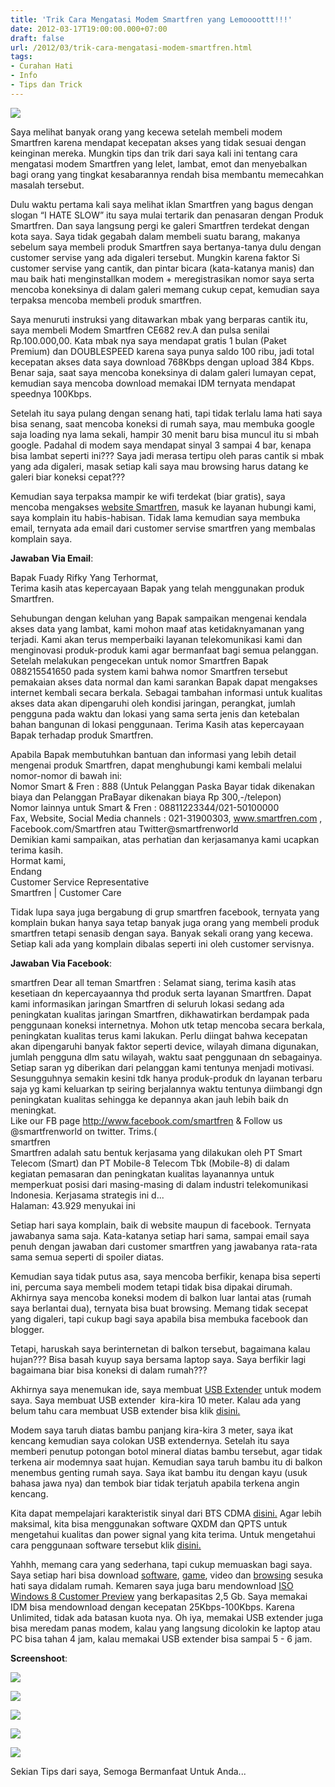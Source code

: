 ```yaml
---
title: 'Trik Cara Mengatasi Modem Smartfren yang Lemoooottt!!!'
date: 2012-03-17T19:00:00.000+07:00
draft: false
url: /2012/03/trik-cara-mengatasi-modem-smartfren.html
tags: 
- Curahan Hati
- Info
- Tips dan Trick
---
```


[![](https://blogger.googleusercontent.com/img/b/R29vZ2xl/AVvXsEiZOKwOVgGk-V5LA4EOPsNZ5sjTMp0rH05d6Y1LXUUhTT3eT5LCaVLCcA8VhAcphCfmHbVT-kywMZTz_rn1SrhJHiHkTrVuCVzj7ikuAqGbt8Vww97JZoiD2eJ058XjdzbZbwiZmQ7JVIw/s320/logo+smartfren+baru+telsetnews.jpg)](https://blogger.googleusercontent.com/img/b/R29vZ2xl/AVvXsEiZOKwOVgGk-V5LA4EOPsNZ5sjTMp0rH05d6Y1LXUUhTT3eT5LCaVLCcA8VhAcphCfmHbVT-kywMZTz_rn1SrhJHiHkTrVuCVzj7ikuAqGbt8Vww97JZoiD2eJ058XjdzbZbwiZmQ7JVIw/s1600/logo+smartfren+baru+telsetnews.jpg)

Saya melihat banyak orang yang kecewa setelah membeli modem Smartfren karena mendapat kecepatan akses yang tidak sesuai dengan keinginan mereka. Mungkin tips dan trik dari saya kali ini tentang cara mengatasi modem Smartfren yang lelet, lambat, emot dan menyebalkan bagi orang yang tingkat kesabarannya rendah bisa membantu memecahkan masalah tersebut.  

  

Dulu waktu pertama kali saya melihat iklan Smartfren yang bagus dengan slogan “I HATE SLOW” itu saya mulai tertarik dan penasaran dengan Produk Smartfren. Dan saya langsung pergi ke galeri Smartfren terdekat dengan kota saya. Saya tidak gegabah dalam membeli suatu barang, makanya sebelum saya membeli produk Smartfren saya bertanya-tanya dulu dengan customer servise yang ada digaleri tersebut. Mungkin karena faktor Si customer servise yang cantik, dan pintar bicara (kata-katanya manis) dan mau baik hati menginstallkan modem + meregistrasikan nomor saya serta mencoba koneksinya di dalam galeri memang cukup cepat, kemudian saya terpaksa mencoba membeli produk smartfren.

  

Saya menuruti instruksi yang ditawarkan mbak yang berparas cantik itu, saya membeli Modem Smartfren CE682 rev.A dan pulsa senilai Rp.100.000,00. Kata mbak nya saya mendapat gratis 1 bulan (Paket Premium) dan DOUBLESPEED karena saya punya saldo 100 ribu, jadi total kecepatan akses data saya download 768Kbps dengan upload 384 Kbps. Benar saja, saat saya mencoba koneksinya di dalam galeri lumayan cepat, kemudian saya mencoba download memakai IDM ternyata mendapat speednya 100Kbps.

  

Setelah itu saya pulang dengan senang hati, tapi tidak terlalu lama hati saya bisa senang, saat mencoba koneksi di rumah saya, mau membuka google saja loading nya lama sekali, hampir 30 menit baru bisa muncul itu si mbah google. Padahal di modem saya mendapat sinyal 3 sampai 4 bar, kenapa bisa lambat seperti ini??? Saya jadi merasa tertipu oleh paras cantik si mbak yang ada digaleri, masak setiap kali saya mau browsing harus datang ke galeri biar koneksi cepat???

  

Kemudian saya terpaksa mampir ke wifi terdekat (biar gratis), saya mencoba mengakses [website Smartfren](http://www.smartfren.com/), masuk ke layanan hubungi kami, saya komplain itu habis-habisan. Tidak lama kemudian saya membuka email, ternyata ada email dari customer servise smartfren yang membalas komplain saya.

**Jawaban Via Email**: 

Bapak Fuady Rifky Yang Terhormat,  
Terima kasih atas kepercayaan Bapak yang telah menggunakan produk Smartfren.  

Sehubungan dengan keluhan yang Bapak sampaikan mengenai kendala akses data yang lambat, kami mohon maaf atas ketidaknyamanan yang terjadi. Kami akan terus memperbaiki layanan telekomunikasi kami dan menginovasi produk-produk kami agar bermanfaat bagi semua pelanggan. Setelah melakukan pengecekan untuk nomor Smartfren Bapak 088215541650 pada system kami bahwa nomor Smartfren tersebut pemakaian akses data normal dan kami sarankan Bapak dapat mengakses internet kembali secara berkala. Sebagai tambahan informasi untuk kualitas akses data akan dipengaruhi oleh kondisi jaringan, perangkat, jumlah pengguna pada waktu dan lokasi yang sama serta jenis dan ketebalan bahan bangunan di lokasi penggunaan. Terima Kasih atas kepercayaan Bapak terhadap produk Smartfren.  

  
Apabila Bapak membutuhkan bantuan dan informasi yang lebih detail mengenai produk Smartfren, dapat menghubungi kami kembali melalui nomor-nomor di bawah ini:  
Nomor Smart & Fren : 888 (Untuk Pelanggan Paska Bayar tidak dikenakan biaya dan Pelanggan PraBayar dikenakan biaya Rp 300,-/telepon)  
Nomor lainnya untuk Smart & Fren : 08811223344/021-50100000  
Fax, Website, Social Media channels : 021-31900303, www.smartfren.com , Facebook.com/Smartfren atau Twitter@smartfrenworld  
Demikian kami sampaikan, atas perhatian dan kerjasamanya kami ucapkan terima kasih.  
Hormat kami,  
Endang  
Customer Service Representative  
Smartfren | Customer Care

  

  
Tidak lupa saya juga bergabung di grup smartfren facebook, ternyata yang komplain bukan hanya saya tetap banyak juga orang yang membeli produk smartfren tetapi senasib dengan saya. Banyak sekali orang yang kecewa. Setiap kali ada yang komplain dibalas seperti ini oleh customer servisnya.  
  

**Jawaban Via Facebook**: 

smartfren Dear all teman Smartfren : Selamat siang, terima kasih atas kesetiaan dn kepercayaannya thd produk serta layanan Smartfren. Dapat kami informasikan jaringan Smartfren di seluruh lokasi sedang ada peningkatan kualitas jaringan Smartfren, dikhawatirkan berdampak pada penggunaan koneksi internetnya. Mohon utk tetap mencoba secara berkala, peningkatan kualitas terus kami lakukan. Perlu diingat bahwa kecepatan akan dipengaruhi banyak faktor seperti device, wilayah dimana digunakan, jumlah pengguna dlm satu wilayah, waktu saat penggunaan dn sebagainya. Setiap saran yg diberikan dari pelanggan kami tentunya menjadi motivasi. Sesungguhnya semakin kesini tdk hanya produk-produk dn layanan terbaru saja yg kami keluarkan tp seiring berjalannya waktu tentunya diimbangi dgn peningkatan kualitas sehingga ke depannya akan jauh lebih baik dn meningkat.  
Like our FB page http://www.facebook.com/smartfren & Follow us @smartfrenworld on twitter. Trims.(  
smartfren  
Smartfren adalah satu bentuk kerjasama yang dilakukan oleh PT Smart Telecom (Smart) dan PT Mobile-8 Telecom Tbk (Mobile-8) di dalam kegiatan pemasaran dan peningkatan kualitas layanannya untuk memperkuat posisi dari masing-masing di dalam industri telekomunikasi Indonesia. Kerjasama strategis ini d...  
Halaman: 43.929 menyukai ini

  

Setiap hari saya komplain, baik di website maupun di facebook. Ternyata jawabanya sama saja. Kata-katanya setiap hari sama, sampai email saya penuh dengan jawaban dari customer smartfren yang jawabanya rata-rata sama semua seperti di spoiler diatas.

  

Kemudian saya tidak putus asa, saya mencoba berfikir, kenapa bisa seperti ini, percuma saya membeli modem tetapi tidak bisa dipakai dirumah. Akhirnya saya mencoba koneksi modem di balkon luar lantai atas (rumah saya berlantai dua), ternyata bisa buat browsing. Memang tidak secepat yang digaleri, tapi cukup bagi saya apabila bisa membuka facebook dan blogger.

  

Tetapi, haruskah saya berinternetan di balkon tersebut, bagaimana kalau hujan??? Bisa basah kuyup saya bersama laptop saya. Saya berfikir lagi bagaimana biar bisa koneksi di dalam rumah???

  

Akhirnya saya menemukan ide, saya membuat [USB Extender](http://rifky-fuady.blogspot.com/2012/03/cara-mudah-membuat-kabel-usb-extender.html) untuk modem saya. Saya membuat USB extender  kira-kira 10 meter. Kalau ada yang belum tahu cara membuat USB extender bisa klik [disini.](http://rifky-fuady.blogspot.com/2012/03/cara-mudah-membuat-kabel-usb-extender.html)

  

Modem saya taruh diatas bambu panjang kira-kira 3 meter, saya ikat kencang kemudian saya colokan USB extendernya. Setelah itu saya memberi penutup potongan botol mineral diatas bambu tersebut, agar tidak terkena air modemnya saat hujan. Kemudian saya taruh bambu itu di balkon menembus genting rumah saya. Saya ikat bambu itu dengan kayu (usuk bahasa jawa nya) dan tembok biar tidak terjatuh apabila terkena angin kencang.  
  

Kita dapat mempelajari karakteristik sinyal dari BTS CDMA [disini.](http://rifky-fuady.blogspot.com/2012/03/knowledge-of-characteristic-signals.html) Agar lebih maksimal, kita bisa menggunakan software QXDM dan QPTS untuk mengetahui kualitas dan power signal yang kita terima. Untuk mengetahui cara penggunaan software tersebut klik [disini.](http://rifky-fuady.blogspot.com/2012/03/how-to-use-software-qxdm-and-qpst.html)  
  

Yahhh, memang cara yang sederhana, tapi cukup memuaskan bagi saya. Saya setiap hari bisa download [software](http://rifky-fuady.blogspot.com/search/label/Software), [game](http://rifky-fuady.blogspot.com/search/label/Game), video dan [browsing](http://www.facebook.com/rifky.lanchrymose) sesuka hati saya didalam rumah. Kemaren saya juga baru mendownload [ISO Windows 8 Customer Preview](http://rifky-fuady.blogspot.com/2012/03/windows-8-consumer-preview-is-released.html) yang berkapasitas 2,5 Gb. Saya memakai IDM bisa mendownload dengan kecepatan 25Kbps-100Kbps. Karena Unlimited, tidak ada batasan kuota nya. Oh iya, memakai USB extender juga bisa meredam panas modem, kalau yang langsung dicolokin ke laptop atau PC bisa tahan 4 jam, kalau memakai USB extender bisa sampai 5 - 6 jam.

**Screenshoot**: 

[![](https://blogger.googleusercontent.com/img/b/R29vZ2xl/AVvXsEgF0wcLASqLecQjwAnu73FvGp9_6ErSwNsw2aPfhfsEldbbghXk5OrGqHTY4lZJfK0x1OEGCLmY14FtLFVAvIikaQ5pwGFOArJGQ0d6NIE31ddc3hyphenhyphen-26HJeXx94Jfmx6W_Ei1sh_a0Gxc/s320/Foto0064.jpg)](https://blogger.googleusercontent.com/img/b/R29vZ2xl/AVvXsEgF0wcLASqLecQjwAnu73FvGp9_6ErSwNsw2aPfhfsEldbbghXk5OrGqHTY4lZJfK0x1OEGCLmY14FtLFVAvIikaQ5pwGFOArJGQ0d6NIE31ddc3hyphenhyphen-26HJeXx94Jfmx6W_Ei1sh_a0Gxc/s1600/Foto0064.jpg)

[![](https://blogger.googleusercontent.com/img/b/R29vZ2xl/AVvXsEhNDoT8qFoKvh0rTjx78NgvJTi_dznvkGw1f5ROKyqNMI2gCK6FQ-C2F3ucMC_YAVAMrojkJr5nZ0k07RQvFofrBpsJsE67X6Gzn26yAG3qIFabK3rEY_EQniMu7xrwJYHox9r0VusjqWY/s320/Foto0066.jpg)](https://blogger.googleusercontent.com/img/b/R29vZ2xl/AVvXsEhNDoT8qFoKvh0rTjx78NgvJTi_dznvkGw1f5ROKyqNMI2gCK6FQ-C2F3ucMC_YAVAMrojkJr5nZ0k07RQvFofrBpsJsE67X6Gzn26yAG3qIFabK3rEY_EQniMu7xrwJYHox9r0VusjqWY/s1600/Foto0066.jpg)

[![](https://blogger.googleusercontent.com/img/b/R29vZ2xl/AVvXsEhwxpvTW-o_MxQOGaYVVEtmvcgCOe0tT3VTizcZje33pCiV7zJ7Pcvs534sjE2SvPom5zV9tlaxqw8MV_4IajqPJ5t8VZAffaZzlXBpOUGjwUM8hsuRSF8Gseq0j6CWdE8HEwk2j-Akqps/s320/Foto0067.jpg)](https://blogger.googleusercontent.com/img/b/R29vZ2xl/AVvXsEhwxpvTW-o_MxQOGaYVVEtmvcgCOe0tT3VTizcZje33pCiV7zJ7Pcvs534sjE2SvPom5zV9tlaxqw8MV_4IajqPJ5t8VZAffaZzlXBpOUGjwUM8hsuRSF8Gseq0j6CWdE8HEwk2j-Akqps/s1600/Foto0067.jpg)

[![](https://blogger.googleusercontent.com/img/b/R29vZ2xl/AVvXsEhYRCjM1flPt8zaZS_nhjeNctfXE9QDIJkjuRWFwh-7G6TESwoUqfIpzQ03QigztHRE7E7FwYeXJp7Q3aqMDZ4W4cNZmGHfFrahwzZslenZ46ECo5AV_FWkbY2n8_2N_9DzsazTAehVFsA/s320/Foto0068.jpg)](https://blogger.googleusercontent.com/img/b/R29vZ2xl/AVvXsEhYRCjM1flPt8zaZS_nhjeNctfXE9QDIJkjuRWFwh-7G6TESwoUqfIpzQ03QigztHRE7E7FwYeXJp7Q3aqMDZ4W4cNZmGHfFrahwzZslenZ46ECo5AV_FWkbY2n8_2N_9DzsazTAehVFsA/s1600/Foto0068.jpg)

[![](https://blogger.googleusercontent.com/img/b/R29vZ2xl/AVvXsEgW-uIyLvZ8HOYIKVmfwIyROKgSFUaZLS7SG-QezkqzIMTniBvBUpdShLpYHpSsEfC57S0w5IhiS8-cfTsqcHYPXi36aj4ue_8KTo_kwgiCtBOb8DAlCyUq57fCwonR7KdQ1hAH1d65aaM/s320/Foto0070.jpg)](https://blogger.googleusercontent.com/img/b/R29vZ2xl/AVvXsEgW-uIyLvZ8HOYIKVmfwIyROKgSFUaZLS7SG-QezkqzIMTniBvBUpdShLpYHpSsEfC57S0w5IhiS8-cfTsqcHYPXi36aj4ue_8KTo_kwgiCtBOb8DAlCyUq57fCwonR7KdQ1hAH1d65aaM/s1600/Foto0070.jpg)

  

Sekian Tips dari saya, Semoga Bermanfaat Untuk Anda...